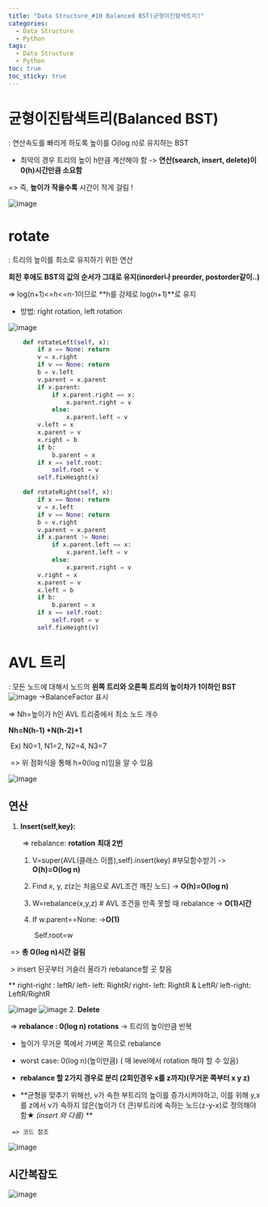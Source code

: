 ```yaml
---
title: "Data Structure_#10 Balanced BST(균형이진탐색트리)"
categories:
  - Data Structure
  - Python
tags:
  - Data Structure
  - Python
toc: true
toc_sticky: true
---
```


# 균형이진탐색트리(Balanced BST)

: 연산속도를 빠리게 하도록 높이를 O(log n)로 유지하는 BST

* 최악의 경우 트리의 높이 h만큼 계산해야 함  -> **연산(search, insert, delete)이 0(h)시간만큼 소요함**

=> 즉,  **높이가 작을수록** 시간이 적게 걸림 !

![image](https://user-images.githubusercontent.com/79195793/120919177-2da3e380-c6f3-11eb-9184-2219eae9c9b7.png)


# rotate

: 트리의 높이를 최소로 유지하기 위한 연산

**회전 후에도 BST의 값의 순서가 그대로 유지(inorder나 preorder, postorder같이..)**

=>  log(n+1)<=h<=n-1이므로 **h를 강제로 log(n+1)**로 유지

* 방법: right rotation, left rotation

![image](https://user-images.githubusercontent.com/79195793/120805672-0200ec00-c581-11eb-934d-95581d16eca3.png)
```python
    def rotateLeft(self, x):
        if x == None: return
        v = x.right
        if v == None: return
        b = v.left
        v.parent = x.parent
        if x.parent:
            if x.parent.right == x:
                x.parent.right = v
            else:
                x.parent.left = v
        v.left = x
        x.parent = v
        x.right = b
        if b:
            b.parent = x
        if x == self.root:
            self.root = v
        self.fixHeight(x)

    def rotateRight(self, x):  
        if x == None: return
        v = x.left
        if v == None: return
        b = v.right
        v.parent = x.parent
        if x.parent != None:
            if x.parent.left == x:
                x.parent.left = v
            else:
                x.parent.right = v
        v.right = x
        x.parent = v
        x.left = b
        if b:
            b.parent = x
        if x == self.root:
            self.root = v
        self.fixHeight(v)
```

# AVL 트리

: 모든 노드에 대해서 노드의 **왼쪽 트리와 오른쪽 트리의 높이차가 1이하인 BST**
![image](https://user-images.githubusercontent.com/79195793/120919300-c89cbd80-c6f3-11eb-9062-c8e053a806f1.png)
    ->BalanceFactor 표시

=> Nh=높이가 h인 AVL 트리중에서 최소 노드 개수

**Nh=N(h-1) +N(h-2)+1**

​	Ex) N0=1, N1=2, N2=4, N3=7 

​		=> 위 점화식을 통해 h=0(log n)임을 알 수 있음

![image](https://user-images.githubusercontent.com/79195793/120805703-0b8a5400-c581-11eb-944c-527656ed5d53.png)
## 연산

1. **Insert(self,key):**

   ​	=> rebalance: **rotation** **최대 2번**

   
   1. V=super(AVL(클래스 이름),self).insert(key) #부모함수받기     -> **O(h)=O(log n)**

   2. Find x, y, z(z는 처음으로 AVL조건 깨진 노드)					 -> **O(h)=O(log n)**

   3. W=rebalance(x,y,z) # AVL 조건을 만족 못할 때 rebalance     -> **O(1)시간**

   4. If w.parent==None:   															->**O(1)**

      ​			Self.root=w



​		=> **총 O(log n)시간 걸림**

​			> insert 된곳부터 거슬러 올라가 rebalance할 곳 찾음

** right-right : leftR/ left- left: RightR/ right- left: RightR & LeftR/ left-right: LeftR/RightR

![image](https://user-images.githubusercontent.com/79195793/120805724-1218cb80-c581-11eb-9817-85e25edfc445.png)
![image](https://user-images.githubusercontent.com/79195793/120805749-18a74300-c581-11eb-8ba1-e355318dba2c.png)
2.  **Delete**

   ​	=> **rebalance : 0(log n) rotations**
          -> 트리의 높이만큼 반복

   * 높이가 무거운 쪽에서 가벼운 쪽으로 rebalance	

   * worst case: 0(log n)(높이만큼) ( 매 level에서 rotation 해야 할 수 있음)

   * **rebalance 할 2가지 경우로 분리 (2회인경우 x를 z까지)(무거운 쪽부터 x y z)**
   *  **균형을 맞추기 위해선, v가 속한 부트리의 높이를 증가시켜야하고, 이를 위해 y,x를 z에서 v가 속하지 않은(높이가 더 큰)부트리에 속하는 노드(z-y-x)로 정의해야함★ *(insert 와 다름)* **

     => 코드 참조

![image](https://user-images.githubusercontent.com/79195793/120805775-1f35ba80-c581-11eb-909e-dcd2a39b3ade.png)
## 시간복잡도

![image](https://user-images.githubusercontent.com/79195793/120805793-24930500-c581-11eb-942d-2d6a960ab522.png)
